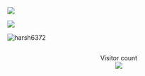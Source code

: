 [![](https://github-readme-stats.vercel.app/api?username=curiousHG)](https://github.com/anuraghazra/github-readme-stats)

<img src="https://github-readme-stats.vercel.app/api?username=curiousHG&&show_icons=true&title_color=ffffff&icon_color=bb2acf&text_color=daf7dc&bg_color=191919">

<p><img align="center" src="https://github-readme-stats.vercel.app/api/top-langs?username=curiousHG&theme=dark&show_icons=true&locale=en&layout=compact&count_private=true" alt="harsh6372" /></p>

##
<p align="center"> 
  Visitor count<br>
  <img src="https://profile-counter.glitch.me/curiousHG/count.svg" />
</p>
